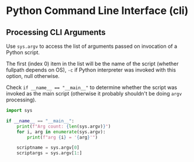 # Python Command Line Interface (cli)

## Processing CLI Arguments
Use `sys.argv` to access the list of arguments passed on invocation of a Python script. 

The first (index 0) item in the list will be the name of the script (whether fullpath depends on OS), `-c` if Python interpreter was invoked with this option, null otherwise.

Check `if __name__ == "__main__"` to determine whether the script was invoked as the main script (otherwise it probably shouldn't be doing `argv` processing).

``` python
import sys

if __name__ == "__main__":
    print(f"Arg count: {len(sys.argv)}")
    for i, arg in enumerate(sys.argv):
        print(f"arg {i} = '{arg}'")

    scriptname = sys.argv[0]
    scriptargs = sys.argv[1:]

```